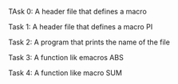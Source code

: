 TAsk 0: A header file that defines a macro

Task 1: A header file that defines a macro PI

Task 2: A program that prints the name of the file

Task 3: A function lik emacros ABS

Task 4: A function like macro SUM
